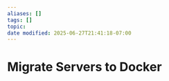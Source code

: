 ```yaml
---
aliases: []
tags: []
topic:
date modified: 2025-06-27T21:41:18-07:00
---
```


# Migrate Servers to Docker
